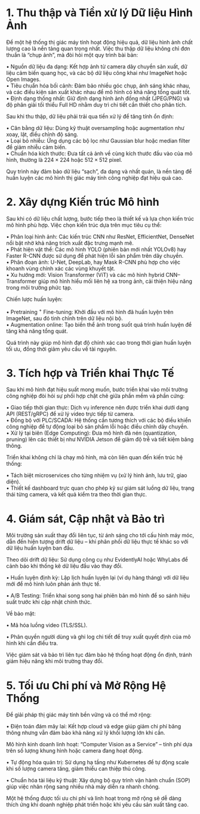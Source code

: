 

# 1. Thu thập và Tiền xử lý Dữ liệu Hình Ảnh

Để một hệ thống thị giác máy tính hoạt động hiệu quả, dữ liệu hình ảnh chất lượng cao là nền tảng quan trọng nhất. Việc thu thập dữ liệu không chỉ đơn thuần là “chụp ảnh”, mà đòi hỏi một quy trình bài bản:

• Nguồn dữ liệu đa dạng: Kết hợp ảnh từ camera dây chuyền sản xuất, dữ liệu cảm biến quang học, và các bộ dữ liệu công khai như ImageNet hoặc Open Images.   
• Tiêu chuẩn hóa bối cảnh: Đảm bảo nhiều góc chụp, ánh sáng khác nhau, và các điều kiện sản xuất khác nhau để mô hình có khả năng tổng quát tốt.   
• Định dạng thống nhất: Giữ định dạng hình ảnh đồng nhất (JPEG/PNG) và độ phân giải tối thiểu Full HD nhằm duy trì chi tiết cần thiết cho phân tích.

Sau khi thu thập, dữ liệu phải trải qua tiền xử lý để tăng tính ổn định:

• Cân bằng dữ liệu: Dùng kỹ thuật oversampling hoặc augmentation như xoay, lật, điều chỉnh độ sáng.   
• Loại bỏ nhiễu: Ứng dụng các bộ lọc như Gaussian blur hoặc median filter để giảm nhiễu cảm biến.   
• Chuẩn hóa kích thước: Đưa tất cả ảnh về cùng kích thước đầu vào của mô hình, thường là $2 2 4 \times 2 2 4$ hoặc $5 1 2 \times 5 1 2$ pixel.

Quy trình này đảm bảo dữ liệu “sạch”, đa dạng và nhất quán, là nền tảng để huấn luyện các mô hình thị giác máy tính công nghiệp đạt hiệu quả cao.



# 2. Xây dựng Kiến trúc Mô hình

Sau khi có dữ liệu chất lượng, bước tiếp theo là thiết kế và lựa chọn kiến trúc mô hình phù hợp. Việc chọn kiến trúc dựa trên mục tiêu cụ thể:

• Phân loại hình ảnh: Các kiến trúc CNN như ResNet, EfficientNet, DenseNet nổi bật nhờ khả năng trích xuất đặc trưng mạnh mẽ.   
• Phát hiện vật thể: Các mô hình YOLO (phiên bản mới nhất YOLOv8) hay Faster R-CNN được sử dụng để phát hiện lỗi sản phẩm trên dây chuyền.   
• Phân đoạn ảnh: U-Net, DeepLab, hay Mask R-CNN phù hợp cho việc khoanh vùng chính xác các vùng khuyết tật.   
• Xu hướng mới: Vision Transformer (ViT) và các mô hình hybrid CNN– Transformer giúp mô hình hiểu mối liên hệ xa trong ảnh, cải thiện hiệu năng trong môi trường phức tạp.

Chiến lược huấn luyện:

• Pretraining $^ +$ Fine-tuning: Khởi đầu với mô hình đã huấn luyện trên ImageNet, sau đó tinh chỉnh trên dữ liệu nội bộ.   
• Augmentation online: Tạo biến thể ảnh trong suốt quá trình huấn luyện để tăng khả năng tổng quát.

Quá trình này giúp mô hình đạt độ chính xác cao trong thời gian huấn luyện tối ưu, đồng thời giảm yêu cầu về tài nguyên.



# 3. Tích hợp và Triển khai Thực Tế

Sau khi mô hình đạt hiệu suất mong muốn, bước triển khai vào môi trường công nghiệp đòi hỏi sự phối hợp chặt chẽ giữa phần mềm và phần cứng:

• Giao tiếp thời gian thực: Dịch vụ inference nên được triển khai dưới dạng API (REST/gRPC) để xử lý video trực tiếp từ camera.   
• Đồng bộ với PLC/SCADA: Hệ thống cần tương thích với các bộ điều khiển công nghiệp để tự động loại bỏ sản phẩm lỗi hoặc điều chỉnh dây chuyền.   
• Xử lý tại biên (Edge Computing): Đưa mô hình đã nén (quantization, pruning) lên các thiết bị như NVIDIA Jetson để giảm độ trễ và tiết kiệm băng thông.

Triển khai không chỉ là chạy mô hình, mà còn liên quan đến kiến trúc hệ thống:

• Tách biệt microservices cho từng nhiệm vụ (xử lý hình ảnh, lưu trữ, giao diện).   
• Thiết kế dashboard trực quan cho phép kỹ sư giám sát luồng dữ liệu, trạng thái từng camera, và kết quả kiểm tra theo thời gian thực.

# 4. Giám sát, Cập nhật và Bảo trì

Môi trường sản xuất thay đổi liên tục, từ ánh sáng cho tới cấu hình máy móc, dẫn đến hiện tượng drift dữ liệu – khi phân phối dữ liệu thực tế khác so với dữ liệu huấn luyện ban đầu.



Theo dõi drift dữ liệu: Sử dụng công cụ như EvidentlyAI hoặc WhyLabs để cảnh báo khi thống kê dữ liệu đầu vào thay đổi.

• Huấn luyện định kỳ: Lập lịch huấn luyện lại (ví dụ hàng tháng) với dữ liệu mới để mô hình luôn phản ánh thực tế.

• A/B Testing: Triển khai song song hai phiên bản mô hình để so sánh hiệu suất trước khi cập nhật chính thức.

Về bảo mật:

• Mã hóa luồng video (TLS/SSL).

• Phân quyền người dùng và ghi log chi tiết để truy xuất quyết định của mô hình khi cần điều tra.

Việc giám sát và bảo trì liên tục đảm bảo hệ thống hoạt động ổn định, tránh giảm hiệu năng khi môi trường thay đổi.

# 5. Tối ưu Chi phí và Mở Rộng Hệ Thống

Để giải pháp thị giác máy tính bền vững và có thể mở rộng:

• Điện toán đám mây lai: Kết hợp cloud và edge giúp giảm chi phí băng thông nhưng vẫn đảm bảo khả năng xử lý khối lượng lớn khi cần.

Mô hình kinh doanh linh hoạt: “Computer Vision as a Service” – tính phí dựa trên số lượng khung hình hoặc camera đang hoạt động.



• Tự động hóa quản trị: Sử dụng hạ tầng như Kubernetes để tự động scale khi số lượng camera tăng, giảm thiểu can thiệp thủ công.

• Chuẩn hóa tài liệu kỹ thuật: Xây dựng bộ quy trình vận hành chuẩn (SOP) giúp việc nhân rộng sang nhiều nhà máy diễn ra nhanh chóng.

Một hệ thống được tối ưu chi phí và linh hoạt trong mở rộng sẽ dễ dàng thích ứng khi doanh nghiệp phát triển hoặc khi yêu cầu sản xuất tăng cao.